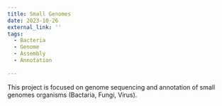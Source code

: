 ```yaml
---
title: Small Genomes
date: 2023-10-26
external_link: ''
tags:
  - Bacteria
  - Genome
  - Assembly
  - Annotation
  
---
```


This project is focused on genome sequencing and annotation of small genomes organisms (Bactaria, Fungi, Virus).

<!--more-->
